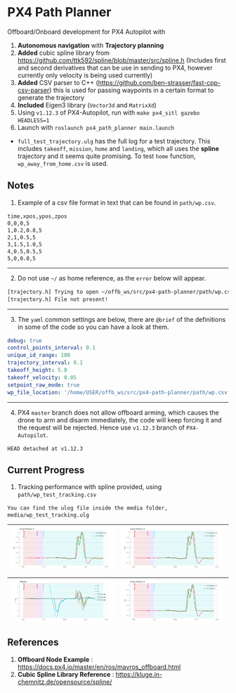# PX4 Path Planner
Offboard/Onboard development for PX4 Autopilot with
1. **Autonomous navigation** with **Trajectory planning** 
2. **Added** cubic spline library from https://github.com/ttk592/spline/blob/master/src/spline.h (Includes first and second derivatives that can be use in sending to PX4, however currently only velocity is being used currently)
3. **Added** CSV parser to C++ (https://github.com/ben-strasser/fast-cpp-csv-parser) this is used for passing waypoints in a certain format to generate the trajectory
4. **Included** Eigen3 library (`Vector3d` and `MatrixXd`)
5. Using `v1.12.3` of PX4-Autopilot, run with `make px4_sitl gazebo HEADLESS=1`
6. Launch with `roslaunch px4_path_planner main.launch`

- `full_test_trajectory.ulg` has the full log for a test trajectory. This includes `takeoff`, `mission`, `home` and `landing`, which all uses the **spline** trajectory and it seems quite promising. To test `home` function, `wp_away_from_home.csv` is used.

## Notes
1. Example of a csv file format in text that can be found in `path/wp.csv`.
```csv
time,xpos,ypos,zpos
0,0,0,5
1,0.2,0.8,5
2,1,0.5,5
3,1.5,1.0,5
4,0.5,0.5,5
5,0,0.0,5
```
---
2. Do not use `~/` as home reference, as the `error` below will appear.
```bash
[trajectory.h] Trying to open ~/offb_ws/src/px4-path-planner/path/wp.csv 
[trajectory.h] File not present!
```
---
3. The `yaml` common settings are below, there are `@brief` of the definitions in some of the code so you can have a look at them.
```yaml
debug: true
control_points_interval: 0.1
unique_id_range: 100
trajectory_interval: 0.1
takeoff_height: 5.0
takeoff_velocity: 0.05
setpoint_raw_mode: true
wp_file_location: '/home/USER/offb_ws/src/px4-path-planner/path/wp.csv'
```
---
4. PX4 `master` branch does not allow offboard arming, which causes the drone to arm and disarm immediately, the code will keep forcing it and the request will be rejected. Hence use `v1.12.3` branch of `PX4-Autopilot`.
```git
HEAD detached at v1.12.3
```

## Current Progress
1. Tracking performance with spline provided, using `path/wp_test_tracking.csv`
```
You can find the ulog file inside the media folder, media/wp_test_tracking.ulg
```

|![](media/local_position_x.png) | ![](media/local_position_x.png) | 
|---|---|


|![](media/velocity.png) | ![](media/local_position_x.png) |
|---|---|

## References 
1. **Offboard Node Example** : https://docs.px4.io/master/en/ros/mavros_offboard.html
1. **Cubic Spline Library Reference** : https://kluge.in-chemnitz.de/opensource/spline/
